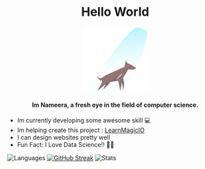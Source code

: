 # <div align="center">Hello World</div>
<div align="center">
<img src="./assets/awesome-dog.svg" style="width:150px;height:150px;"/>
</div>

#### <div align="center">Im Nameera, a fresh eye in the field of computer science.</div>

- Im currently developing some awesome skill 💻
- Im helping create this project : [LearnMagicIO](https://github.com/yashweblife/LearnMagicIO)
- I can design websites pretty well
- Fun Fact: I Love Data Science!! 🧑‍🔬

![Languages](https://github-readme-stats.vercel.app/api/top-langs/?username=nameera906&langs_count=10&hide_border=true&layout=compact&theme=dracula)
[![GitHub Streak](https://github-readme-streak-stats.herokuapp.com?user=nameera906&theme=dracula&fire=EB5454)](https://git.io/streak-stats)
![Stats](https://github-readme-stats.vercel.app/api?username=yashweblife&show_icons=true&count_private=true&hide_border=true&theme=dracula)
